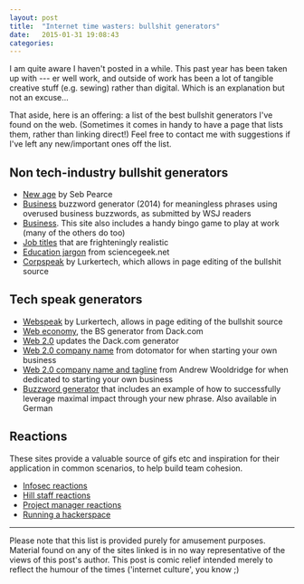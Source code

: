 ```yaml
---
layout: post
title:  "Internet time wasters: bullshit generators"
date:   2015-01-31 19:08:43
categories:
---
```


I am quite aware I haven't posted in a while. This past year has been taken up with --- er well work, and outside of work has been a lot of tangible creative stuff (e.g. sewing) rather than digital. Which is an explanation but not an excuse... 

That aside, here is an offering: a list of the best bullshit generators I've found on the web. (Sometimes it comes in handy to have a page that lists them, rather than linking direct!) Feel free to contact me with suggestions if I've left any new/important ones off the list. 

## Non tech-industry bullshit generators

- [New age](http://sebpearce.com/bullshit/) by Seb Pearce 
- [Business](http://projects.wsj.com/buzzwords2014/) buzzword generator (2014) for meaningless phrases using overused business buzzwords, as submitted by WSJ readers
- [Business](http://www.buzzwords4u.co.uk/). This site also includes a handy bingo game to play at work (many of the others do too)
- [Job titles](http://www.bullshitjob.com/title/) that are frighteningly realistic
- [Education jargon](http://www.sciencegeek.net/lingo.html) from sciencegeek.net
- [Corpspeak](http://lurkertech.com/corpspeak/) by Lurkertech, which allows in page editing of the bullshit source

## Tech speak generators

- [Webspeak](http://lurkertech.com/webspeak/) by Lurkertech, allows in page editing of the bullshit source
- [Web economy](http://www.dack.com/web/bullshit.html), the BS generator from Dack.com
- [Web 2.0](http://emptybottle.org/bullshit/index.php) updates the Dack.com generator
- [Web 2.0 company name](http://www.dotomator.com/web20.html) from dotomator for when starting your own business
- [Web 2.0 company name and tagline](http://andrewwooldridge.com/myapps/webtwopointoh.html) from Andrew Wooldridge for when dedicated to starting your own business 
- [Buzzword generator](http://www.elfqrin.com/buzzwgen.php) that includes an example of how to successfully leverage maximal impact through your new phrase. Also available in German

## Reactions

These sites provide a valuable source of gifs etc and inspiration for their application in common scenarios, to help build team cohesion.

- [Infosec reactions](http://securityreactions.tumblr.com/)
- [Hill staff reactions](http://hillstaffreactions.tumblr.com/)
- [Project manager reactions](http://pmreactions.tumblr.com/)
- [Running a hackerspace](http://runningahackerspace.tumblr.com/)

-----

Please note that this list is provided purely for amusement purposes. Material found on any of the sites linked is in no way representative of the views of this post's author. This post is comic relief intended merely to reflect the humour of the times ('internet culture', you know ;)